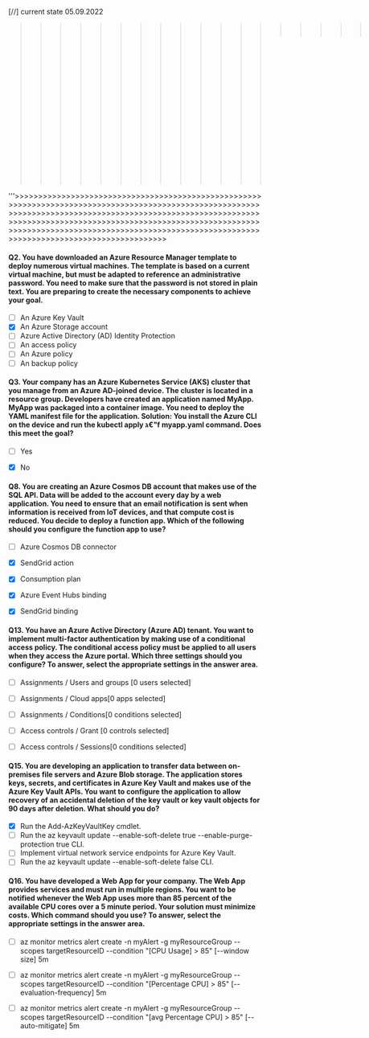 



[//] current state 05.09.2022 

>>>>>>>>>>>>>>>>>>>>>>>>>>>>>>>>>>>>>>>>>>>>>>>>>>>>>>>>>>>>>>>>>>>>>>>>>>>>>>>>>>>>>>>>>>>>>>>>>>>>>>>>>>>>>>>>>>>>>>>>>>>>>>>>>>>>>>>>>>>>>>>>>>>>>>>>>>>>>>>>>>>>>>>>>>>>>>>>>>>>>>>>>>>>>>>>>>>>>>>>>>>>>>>>                                 >>>>>>>'''       
>>>>>>>>>>>>>                                 >>>>>>>'''       
>>>>>>>>>>>>>                                 >>>>>>>'''       
>>>>>>>>>>>>>                                 >>>>>>>'''       
>>>>>>>>>>>>>                                 >>>>>>>'''       
>>>>>>>>>>>>>                                 >>>>>>>'''       
>>>>>>>>>>>>>                                 >>>>>>>'''       
>>>>>>>>>>>>>                                 >>>>>>>'''       
>>>>>>>>>>>>>                                 >>>>>>>'''       
>>>>>>>>>>>>>                                 >>>>>>>'''       
>>>>>>>>>>>>>                                 >>>>>>>'''       
'''>>>>>>>>>>>>>>>>>>>>>>>>>>>>>>>>>>>>>>>>>>>>>>>>>>>>>>>>>>>>>>>>>>>>>>>>>>>>>>>>>>>>>>>>>>>>>>>>>>>>>>>>>>>>>>>>>>>>>>>>>>>>>>>>>>>>>>>>>>>>>>>>>>>>>>>>>>>>>>>>>>>>>>>>>>>>>>>>>>>>>>>>>>>>>>>>>>>>>>>>>>>>>>>>>>>>>>>>>>>>>>>>>>>>>>>>>>>>>>>>>>>>>>>>>>>>>>>>>>>>>>>>>>>>>>>>>>>>>>>>>>>>>>>>>>>>>>>>>>>>>>>





































































#### Q2. You have downloaded an Azure Resource Manager template to deploy numerous virtual machines. The template is based on a current virtual machine, but must be adapted to reference an administrative password. You need to make sure that the password is not stored in plain text. You are preparing to create the necessary components to achieve your goal.

- [ ] An Azure Key Vault
- [x] An Azure Storage account
- [ ] Azure Active Directory (AD) Identity Protection
- [ ] An access policy
- [ ] An Azure policy
- [ ] An backup policy

#### Q3. Your company has an Azure Kubernetes Service (AKS) cluster that you manage from an Azure AD-joined device. The cluster is located in a resource group. Developers have created an application named MyApp. MyApp was packaged into a container image. You need to deploy the YAML manifest file for the application. Solution: You install the Azure CLI on the device and run the kubectl apply ג€"f myapp.yaml command. Does this meet the goal?

- [ ] Yes
- [x] No






#### Q8. You are creating an Azure Cosmos DB account that makes use of the SQL API. Data will be added to the account every day by a web application. You need to ensure that an email notification is sent when information is received from IoT devices, and that compute cost is reduced. You decide to deploy a function app. Which of the following should you configure the function app to use?

- [ ] Azure Cosmos DB connector
- [x] SendGrid action
- [x] Consumption plan
- [x] Azure Event Hubs binding
- [x] SendGrid binding





#### Q13. You have an Azure Active Directory (Azure AD) tenant. You want to implement multi-factor authentication by making use of a conditional access policy. The conditional access policy must be applied to all users when they access the Azure portal. Which three settings should you configure? To answer, select the appropriate settings in the answer area.

- [ ] Assignments / Users and groups [0 users selected]
- [ ] Assignments / Cloud apps[0 apps selected]
- [ ] Assignments / Conditions[0 conditions selected]
- [ ] Access controls / Grant [0 controls selected]
- [ ] Access controls / Sessions[0 conditions selected]














#### Q15. You are developing an application to transfer data between on-premises file servers and Azure Blob storage. The application stores keys, secrets, and certificates in Azure Key Vault and makes use of the Azure Key Vault APIs. You want to configure the application to allow recovery of an accidental deletion of the key vault or key vault objects for 90 days after deletion. What should you do?

- [x] Run the Add-AzKeyVaultKey cmdlet.
- [ ] Run the az keyvault update --enable-soft-delete true --enable-purge-protection true CLI.
- [ ] Implement virtual network service endpoints for Azure Key Vault.
- [ ] Run the az keyvault update --enable-soft-delete false CLI.

#### Q16. You have developed a Web App for your company. The Web App provides services and must run in multiple regions. You want to be notified whenever the Web App uses more than 85 percent of the available CPU cores over a 5 minute period. Your solution must minimize costs. Which command should you use? To answer, select the appropriate settings in the answer area.

- [ ] az monitor metrics alert create -n myAlert -g myResourceGroup -- scopes targetResourceID --condition "[CPU Usage] > 85" [--window size] 5m
- [ ] az monitor metrics alert create -n myAlert -g myResourceGroup -- scopes targetResourceID --condition "[Percentage CPU] > 85" [--evaluation-frequency] 5m
- [ ] az monitor metrics alert create -n myAlert -g myResourceGroup -- scopes targetResourceID --condition "[avg Percentage CPU] > 85" [--auto-mitigate] 5m








